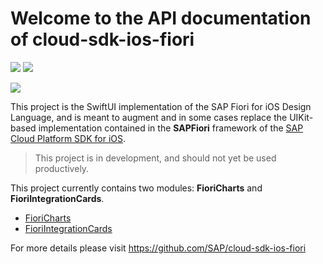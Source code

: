 # Welcome to the API documentation of cloud-sdk-ios-fiori

![](https://github.com/SAP/cloud-sdk-ios-fiori/workflows/CI/badge.svg)
![](https://github.com/SAP/cloud-sdk-ios-fiori/workflows/SwiftLint/badge.svg)

![](https://github.com/SAP/cloud-sdk-ios-fiori/blob/images/Resources/Images/Team.png?raw=true)

This project is the SwiftUI implementation of the SAP Fiori for iOS Design Language, and is meant to augment and in some cases replace the UIKit-based implementation contained in the **SAPFiori** framework of the [SAP Cloud Platform SDK for iOS](https://developers.sap.com/topics/cloud-platform-sdk-for-ios.html).  

> This project is in development, and should not yet be used productively.

This project currently contains two modules: **FioriCharts** and **FioriIntegrationCards**.

- [FioriCharts](./charts/index.html)
- [FioriIntegrationCards](./integrationCards/index.html)

For more details please visit https://github.com/SAP/cloud-sdk-ios-fiori

